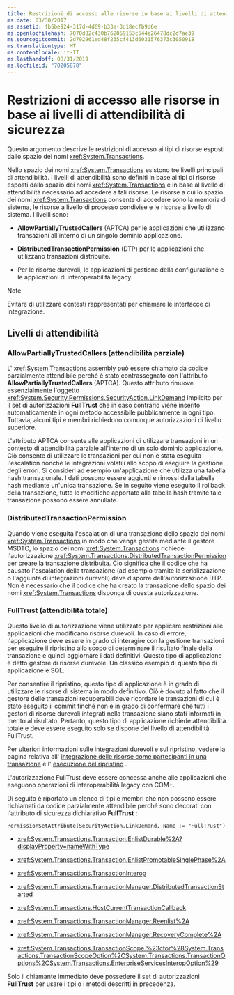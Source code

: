 ```yaml
---
title: Restrizioni di accesso alle risorse in base ai livelli di attendibilità di sicurezza
ms.date: 03/30/2017
ms.assetid: fb5be924-317d-4d69-b33a-3d18ecfb9d6e
ms.openlocfilehash: 7070d82c430b762059153c544e26478dc2d7ae39
ms.sourcegitcommit: 2d792961ed48f235cf413d6031576373c3050918
ms.translationtype: MT
ms.contentlocale: it-IT
ms.lasthandoff: 08/31/2019
ms.locfileid: "70205878"
---
```

# <a name="security-trust-levels-in-accessing-resources"></a>Restrizioni di accesso alle risorse in base ai livelli di attendibilità di sicurezza
Questo argomento descrive le restrizioni di accesso ai tipi di risorse esposti dallo spazio dei nomi <xref:System.Transactions>.  
  
 Nello spazio dei nomi <xref:System.Transactions> esistono tre livelli principali di attendibilità. I livelli di attendibilità sono definiti in base ai tipi di risorse esposti dallo spazio dei nomi <xref:System.Transactions> e in base al livello di attendibilità necessario ad accedere a tali risorse. Le risorse a cui lo spazio dei nomi <xref:System.Transactions> consente di accedere sono la memoria di sistema, le risorse a livello di processo condivise e le risorse a livello di sistema. I livelli sono:  
  
- **AllowPartiallyTrustedCallers** (APTCA) per le applicazioni che utilizzano transazioni all'interno di un singolo dominio applicazione.  
  
- **DistributedTransactionPermission** (DTP) per le applicazioni che utilizzano transazioni distribuite.  
  
- Per le risorse durevoli, le applicazioni di gestione della configurazione e le applicazioni di interoperabilità legacy.  
  
> [!NOTE]
> Evitare di utilizzare contesti rappresentati per chiamare le interfacce di integrazione.  
  
## <a name="trust-levels"></a>Livelli di attendibilità  
  
### <a name="aptca-partial-trust"></a>AllowPartiallyTrustedCallers (attendibilità parziale)  
 L' <xref:System.Transactions> assembly può essere chiamato da codice parzialmente attendibile perché è stato contrassegnato con l'attributo **AllowPartiallyTrustedCallers** (APTCA). Questo attributo rimuove essenzialmente l'oggetto <xref:System.Security.Permissions.SecurityAction.LinkDemand> implicito per il set di autorizzazioni **FullTrust** che in caso contrario viene inserito automaticamente in ogni metodo accessibile pubblicamente in ogni tipo. Tuttavia, alcuni tipi e membri richiedono comunque autorizzazioni di livello superiore.  
  
 L'attributo APTCA consente alle applicazioni di utilizzare transazioni in un contesto di attendibilità parziale all'interno di un solo dominio applicazione. Ciò consente di utilizzare le transazioni per cui non è stata eseguita l'escalation nonché le integrazioni volatili allo scopo di eseguire la gestione degli errori. Si consideri ad esempio un'applicazione che utilizza una tabella hash transazionale. I dati possono essere aggiunti e rimossi dalla tabella hash mediante un'unica transazione. Se in seguito viene eseguito il rollback della transazione, tutte le modifiche apportate alla tabella hash tramite tale transazione possono essere annullate.  
  
### <a name="distributedtransactionpermission-dtp"></a>DistributedTransactionPermission  
 Quando viene eseguita l'escalation di una transazione dello spazio dei nomi <xref:System.Transactions> in modo che venga gestita mediante il gestore MSDTC, lo spazio dei nomi <xref:System.Transactions> richiede l'autorizzazione <xref:System.Transactions.DistributedTransactionPermission> per creare la transazione distribuita. Ciò significa che il codice che ha causato l'escalation della transazione (ad esempio tramite la serializzazione o l'aggiunta di integrazioni durevoli) deve disporre dell'autorizzazione DTP. Non è necessario che il codice che ha creato la transazione dello spazio dei nomi <xref:System.Transactions> disponga di questa autorizzazione.  
  
### <a name="fulltrust-link-demands"></a>FullTrust (attendibilità totale)  
 Questo livello di autorizzazione viene utilizzato per applicare restrizioni alle applicazioni che modificano risorse durevoli. In caso di errore, l'applicazione deve essere in grado di interagire con la gestione transazioni per eseguire il ripristino allo scopo di determinare il risultato finale della transazione e quindi aggiornare i dati definitivi. Questo tipo di applicazione è detto gestore di risorse durevole. Un classico esempio di questo tipo di applicazione è SQL.  
  
 Per consentire il ripristino, questo tipo di applicazione è in grado di utilizzare le risorse di sistema in modo definitivo. Ciò è dovuto al fatto che il gestore delle transazioni recuperabili deve ricordare le transazioni di cui è stato eseguito il commit finché non è in grado di confermare che tutti i gestori di risorse durevoli integrati nella transazione siano stati informati in merito al risultato. Pertanto, questo tipo di applicazione richiede attendibilità totale e deve essere eseguito solo se dispone del livello di attendibilità FullTrust.  
  
 Per ulteriori informazioni sulle integrazioni durevoli e sul ripristino, vedere la pagina relativa all' [integrazione delle risorse come partecipanti in una transazione](enlisting-resources-as-participants-in-a-transaction.md) e l' [esecuzione del ripristino](performing-recovery.md) .  
  
 L'autorizzazione FullTrust deve essere concessa anche alle applicazioni che eseguono operazioni di interoperabilità legacy con COM+.  
  
 Di seguito è riportato un elenco di tipi e membri che non possono essere richiamati da codice parzialmente attendibile perché sono decorati con l'attributo di sicurezza dichiarativo **FullTrust** :  
  
 `PermissionSetAttribute(SecurityAction.LinkDemand, Name := "FullTrust")`  
  
- <xref:System.Transactions.Transaction.EnlistDurable%2A?displayProperty=nameWithType>  
  
- <xref:System.Transactions.Transaction.EnlistPromotableSinglePhase%2A>  
  
- <xref:System.Transactions.TransactionInterop>  
  
- <xref:System.Transactions.TransactionManager.DistributedTransactionStarted>  
  
- <xref:System.Transactions.HostCurrentTransactionCallback>  
  
- <xref:System.Transactions.TransactionManager.Reenlist%2A>  
  
- <xref:System.Transactions.TransactionManager.RecoveryComplete%2A>  
  
- <xref:System.Transactions.TransactionScope.%23ctor%28System.Transactions.TransactionScopeOption%2CSystem.Transactions.TransactionOptions%2CSystem.Transactions.EnterpriseServicesInteropOption%29>  
  
 Solo il chiamante immediato deve possedere il set di autorizzazioni **FullTrust** per usare i tipi o i metodi descritti in precedenza.
